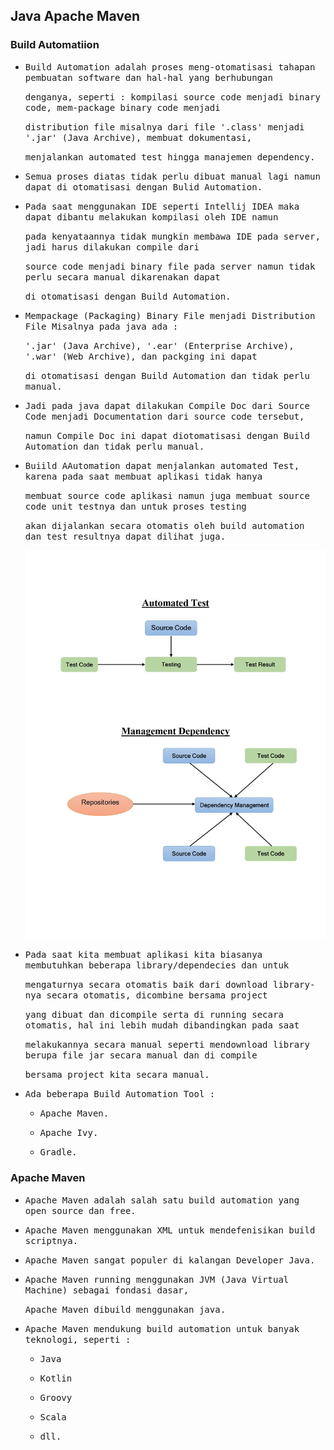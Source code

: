 ## Java Apache Maven

### Build Automatiion

- <samp>Build Automation adalah proses meng-otomatisasi tahapan pembuatan software dan hal-hal yang berhubungan</samp>
  
  <samp>denganya, seperti : kompilasi source code menjadi binary code, mem-package binary code menjadi </samp>
  
  <samp>distribution file misalnya dari file '.class' menjadi '.jar' (Java Archive), membuat dokumentasi,</samp> 
  
  <samp> menjalankan automated test hingga manajemen dependency.</samp>

- <samp>Semua proses diatas tidak perlu dibuat manual lagi namun dapat di otomatisasi dengan Bulid Automation.</samp>
  
- <samp>Pada saat menggunakan IDE seperti Intellij IDEA maka dapat dibantu melakukan kompilasi oleh IDE namun</samp>
  
  <samp>pada kenyataannya tidak mungkin membawa IDE pada server, jadi harus dilakukan compile dari </samp>
  
  <samp>source code menjadi binary file pada server namun tidak perlu secara manual dikarenakan dapat </samp>
  
  <samp>di otomatisasi dengan Build Automation.</samp>
  
- <samp>Mempackage (Packaging) Binary File menjadi Distribution File Misalnya pada java ada : </samp>

  <samp>'.jar' (Java Archive), '.ear' (Enterprise Archive), '.war' (Web Archive), dan packging ini dapat </samp>
  
  <samp>di otomatisasi dengan Build Automation dan tidak perlu manual.</samp>
  
- <samp>Jadi pada java dapat dilakukan Compile Doc dari Source Code menjadi Documentation dari source code tersebut,</samp>
  
  <samp>namun Compile Doc ini dapat diotomatisasi dengan Build Automation dan tidak perlu manual.</samp>
  
- <samp>Buiild AAutomation dapat menjalankan automated Test, karena pada saat membuat aplikasi tidak hanya</samp> 

  <samp>membuat source code aplikasi namun juga membuat source code unit testnya dan untuk proses testing</samp> 
  
  <samp>akan dijalankan secara otomatis oleh build automation dan test resultnya dapat dilihat juga.</samp> 
  
  <img src="https://github.com/suardi26/Java-Apache-Maven/blob/main/Automated%20Test%20%26%20Management%20Dependency_page-0001.jpg" alt="Automated Test & Management Dependency"/>
  
- <samp>Pada saat kita membuat aplikasi kita biasanya membutuhkan beberapa library/dependecies dan untuk </samp>

  <samp>mengaturnya secara otomatis baik dari download library-nya secara otomatis, dicombine bersama project</samp>
  
  <samp>yang dibuat dan dicompile serta di running secara otomatis, hal ini lebih mudah dibandingkan pada saat</samp>
  
  <samp>melakukannya secara manual seperti mendownload library berupa file jar secara manual dan di compile </samp>
  
  <samp>bersama project kita secara manual.</samp>
   
 - <samp>Ada beberapa Build Automation Tool :</samp>
 
    - <samp>Apache Maven.</samp>
    
    - <samp>Apache Ivy.</amp>
    
    - <samp>Gradle.</samp>

### Apache Maven

- <samp>Apache Maven adalah salah satu build automation yang open source dan free.</samp>

- <samp>Apache Maven menggunakan XML untuk mendefenisikan build scriptnya.</samp>

- <samp>Apache Maven sangat populer di kalangan Developer Java.</samp>

- <samp>Apache Maven running menggunakan JVM (Java Virtual Machine) sebagai fondasi dasar,</samp> 
 
  <samp>Apache Maven dibuild menggunakan java.</samp>

- <samp>Apache Maven mendukung build automation untuk banyak teknologi, seperti :</samp>

  - <samp>Java</samp>
  
  - <samp>Kotlin</samp>
  
  - <samp>Groovy</samp>

  - <samp>Scala</samp>
  
  - <samp>dll.</samp>
